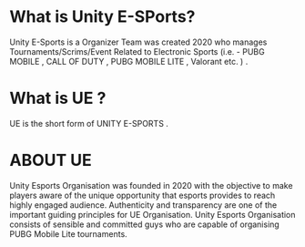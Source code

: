 # What is Unity E-SPorts? 

Unity E-Sports is a Organizer Team was created 2020 who manages Tournaments/Scrims/Event Related to Electronic Sports (i.e. - PUBG MOBILE , CALL OF DUTY , PUBG MOBILE LITE , Valorant etc. ) . 

# What is UE ? 
UE is the short form of UNITY E-SPORTS . 

# ABOUT UE 
Unity Esports Organisation was founded in 2020 with the objective to make players aware of the unique opportunity that esports provides to reach highly engaged audience. Authenticity and transparency are one of the important guiding principles for UE Organisation. Unity Esports Organisation consists of sensible and committed guys who are capable of organising PUBG Mobile Lite tournaments.

<!DOCTYPE> 
<html>
<body>
  </body> 
</html>
